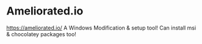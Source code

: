 # Ameliorated.io
https://ameliorated.io/ A Windows Modification &amp; setup tool! Can install msi &amp; chocolatey packages too!
